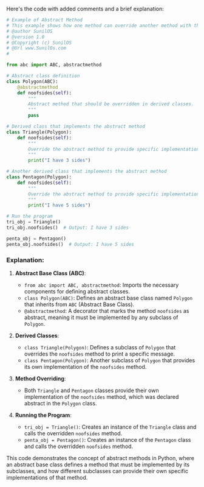 Here's the code with added comments and a brief explanation:

```python
# Example of Abstract Method 
# This example shows how one method can override another method with the same name
# @author SunilOS  
# @version 1.0
# @Copyright (c) SunilOS  
# @Url www.SunilOs.com
# 

from abc import ABC, abstractmethod

# Abstract class definition
class Polygon(ABC):
    @abstractmethod
    def noofsides(self):
        """
        Abstract method that should be overridden in derived classes.
        """
        pass

# Derived class that implements the abstract method
class Triangle(Polygon):
    def noofsides(self):
        """
        Override the abstract method to provide specific implementation.
        """
        print("I have 3 sides")

# Another derived class that implements the abstract method
class Pentagon(Polygon):
    def noofsides(self):
        """
        Override the abstract method to provide specific implementation.
        """
        print("I have 5 sides")

# Run the program
tri_obj = Triangle()
tri_obj.noofsides()  # Output: I have 3 sides

penta_obj = Pentagon()
penta_obj.noofsides()  # Output: I have 5 sides
```

### Explanation:

1. **Abstract Base Class (ABC)**:
   - `from abc import ABC, abstractmethod`: Imports the necessary components for defining abstract classes.
   - `class Polygon(ABC)`: Defines an abstract base class named `Polygon` that inherits from `ABC` (Abstract Base Class).
   - `@abstractmethod`: A decorator that marks the method `noofsides` as abstract, meaning it must be implemented by any subclass of `Polygon`.

2. **Derived Classes**:
   - `class Triangle(Polygon)`: Defines a subclass of `Polygon` that overrides the `noofsides` method to print a specific message.
   - `class Pentagon(Polygon)`: Another subclass of `Polygon` that provides its own implementation of the `noofsides` method.

3. **Method Overriding**:
   - Both `Triangle` and `Pentagon` classes provide their own implementation of the `noofsides` method, which was declared abstract in the `Polygon` class.

4. **Running the Program**:
   - `tri_obj = Triangle()`: Creates an instance of the `Triangle` class and calls the overridden `noofsides` method.
   - `penta_obj = Pentagon()`: Creates an instance of the `Pentagon` class and calls the overridden `noofsides` method.

This code demonstrates the concept of abstract methods in Python, where an abstract base class defines a method that must be implemented by its subclasses, and how different subclasses can provide their own specific implementations of that method.
